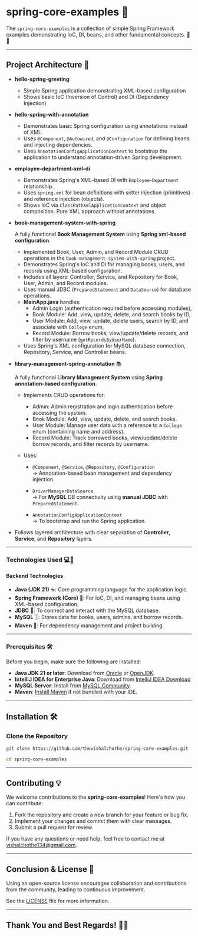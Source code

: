 # spring-core-examples 🚀

The `spring-core-examples` is a collection of simple Spring Framework examples demonstrating IoC, DI, beans, and other fundamental concepts. 📘💉

---

## Project Architecture 📂

- **hello-spring-greeting**
  - Simple Spring application demonstrating XML-based configuration
  - Shows basic IoC (Inversion of Control) and DI (Dependency Injection)

-  **hello-spring-with-annotation**
    -  Demonstrates basic Spring configuration using annotations instead of XML.
    - Uses `@Component`, `@Autowired`, and `@Configuration` for defining beans and injecting dependencies.
    - Uses `AnnotationConfigApplicationContext` to bootstrap the application to understand annotation-driven Spring development.
      
- **employee-department-xml-di**
  - Demonstrates Spring's XML-based DI with `Employee`-`Department` relationship.
  - Uses `spring.xml` for bean definitions with setter injection (primitives) and reference injection (objects).
  - Shows IoC via `ClassPathXmlApplicationContext` and object composition. Pure XML approach without annotations.

- **book-management-system-with-spring**
  
  A fully functional **Book Management System** using **Spring xml-based configuration**.
  - Implemented Book, User, Admin, and Record Module CRUD operations in the `book-management-system-with-spring` project.
  - Demonstrates Spring's IoC and DI for managing books, users, and records using XML-based configuration.
  - Includes all layers: Controller, Service, and Repository for Book, User, Admin, and Record modules.
  - Uses manual JDBC (`PreparedStatement` and `DataSource`) for database operations.
  - **MainApp.java** handles:
    - Admin Login (authentication required before accessing modules),
    - Book Module: Add, view, update, delete, and search books by ID,
    - User Module: Add, view, update, delete users, search by ID, and associate with `College` enum,
    - Record Module: Borrow books, view/update/delete records, and filter by username (`getRecordsByUserName`).
  - Uses Spring's XML configuration for MySQL database connection, Repository, Service, and Controller beans.

- **library-management-spring-annotation** 📚

  A fully functional **Library Management System** using **Spring annotation-based configuration**.

  - Implements CRUD operations for:
    - Admin: Admin registration and login authentication before accessing the system.
    - Book Module: Add, view, update, delete, and search books.
    - User Module: Manage user data with a reference to a `College` enum (containing name and address).
    - Record Module: Track borrowed books, view/update/delete borrow records, and filter records by username.

  -  Uses: 

      - `@Component`, `@Service`, `@Repository`, `@Configuration`  
      → Annotation-based bean management and dependency injection.

      - `DriverManagerDataSource`  
      → For **MySQL** DB connectivity using **manual JDBC** with `PreparedStatement`.

      - `AnnotationConfigApplicationContext`  
      → To bootstrap and run the Spring application.

- Follows layered architecture with clear separation of **Controller**, **Service**, and **Repository** layers.

---

### **Technologies Used** 💻🔧

#### **Backend Technologies**
- **Java (JDK 21)** ☕️: Core programming language for the application logic.
- **Spring Framework (Core)** 🌱: For IoC, DI, and managing beans using XML-based configuration.
- **JDBC** 📡: To connect and interact with the MySQL database.
- **MySQL** 🗄️: Stores data for books, users, admins, and borrow records.
- **Maven** 🧰: For dependency management and project building.

---

### **Prerequisites** 🛠️

Before you begin, make sure the following are installed:

- **Java JDK 21 or later**: Download from [Oracle](https://www.oracle.com/java/technologies/javase/jdk21-archive-downloads.html) or [OpenJDK](https://jdk.java.net/21/).
- **IntelliJ IDEA for Enterprise Java**: Download from [IntelliJ IDEA Download](https://www.jetbrains.com/idea/download/)
- **MySQL Server**: Install from [MySQL Community](https://dev.mysql.com/downloads/installer/).
- **Maven**: [Install Maven](https://maven.apache.org/install.html) if not bundled with your IDE.

---

## **Installation** 🛠️

### **Clone the Repository**

   ```bash
   git clone https://github.com/thevishalchothe/spring-core-examples.git

   cd spring-core-examples
   ```

---

## **Contributing** 💡

We welcome contributions to the **spring-core-examples**! Here's how you can contribute:

1. Fork the repository and create a new branch for your feature or bug fix.
2. Implement your changes and commit them with clear messages.
3. Submit a pull request for review.

If you have any questions or need help, feel free to contact me at [vishalchothe134@gmail.com](mailto:vishalchothe134@gmail.com).

---

## **Conclusion & License** 📜

Using an open-source license encourages collaboration and contributions from the community, leading to continuous improvement.

See the [LICENSE](https://github.com/thevishalchothe) file for more information.

---

## **Thank You and Best Regards!** 🙏🎉



